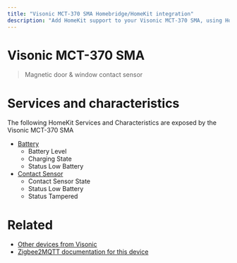 ```yaml
---
title: "Visonic MCT-370 SMA Homebridge/HomeKit integration"
description: "Add HomeKit support to your Visonic MCT-370 SMA, using Homebridge, Zigbee2MQTT and homebridge-z2m."
---
```

<!---
This file has been GENERATED using src/docgen/docgen.ts
DO NOT EDIT THIS FILE MANUALLY!
-->
# Visonic MCT-370 SMA
> Magnetic door & window contact sensor


# Services and characteristics
The following HomeKit Services and Characteristics are exposed by
the Visonic MCT-370 SMA

* [Battery](../../battery.md)
  * Battery Level
  * Charging State
  * Status Low Battery
* [Contact Sensor](../../sensors.md)
  * Contact Sensor State
  * Status Low Battery
  * Status Tampered


# Related
* [Other devices from Visonic](../index.md#visonic)
* [Zigbee2MQTT documentation for this device](https://www.zigbee2mqtt.io/devices/MCT-370_SMA.html)